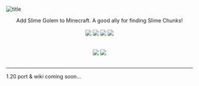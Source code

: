 ![title](https://imgur.com/BwK9K8t.png)

<div align="center">Add Slime Golem to Minecraft. A good ally for finding Slime Chunks!</div>
<br>
<div align="center" markdown="1">
  <a href=""><img src="https://cdn.jsdelivr.net/npm/@intergrav/devins-badges@3.1.2/assets/cozy/supported/forge_vector.svg"/></a>
  <a href=""><img src="https://cdn.jsdelivr.net/npm/@intergrav/devins-badges@3.1.2/assets/cozy/supported/fabric_vector.svg"/></a>
  <a href="https://legacy.curseforge.com/minecraft/mc-mods/muffins-slime-golem"><img src="https://wsrv.nl/?url=https%3A%2F%2Fcdn.jsdelivr.net%2Fnpm%2F%40intergrav%2Fdevins-badges%403%2Fassets%2Fcozy%2Favailable%2Fcurseforge_vector.svg&n=-1"/></a>
  <a href="https://modrinth.com/mod/muffins-slime-golem"><img src="https://cdn.jsdelivr.net/npm/@intergrav/devins-badges@3.1.2/assets/cozy/available/modrinth_vector.svg"/></a>
</div>
<br>

<div align="center" markdown="1">
  
</div>
<br>

<div align="center" markdown="1">
  <a href=""><img src="https://wsrv.nl/?url=https%3A%2F%2Fcdn.discordapp.com%2Fattachments%2F1073717602880327761%2F1073717942014972034%2FRLib_vector.svg&n=-1"/></a>
  <a href=""><img src="https://wsrv.nl/?url=https%3A%2F%2Fcdn.discordapp.com%2Fattachments%2F1073717602880327761%2F1073717981118480535%2FRConfig_vector.svg&n=-1"/></a>
</div><br>



***

1.20 port & wiki coming soon...
